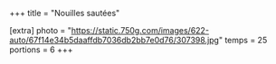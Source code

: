 +++
title = "Nouilles sautées"

[extra]
photo = "https://static.750g.com/images/622-auto/67f14e34b5daaffdb7036db2bb7e0d76/307398.jpg"
temps = 25
portions = 6
+++
